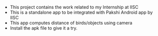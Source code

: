 * This project contains the work related to my Internship at IISC
* This is a standalone app to be integrated with Pakshi Android app by IISC
* This app computes distance of birds/objects using camera
* Install the apk file to give it a try.
